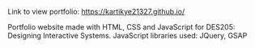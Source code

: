 Link to view portfolio:
https://kartikye21327.github.io/

Portfolio website made with HTML, CSS and JavaScript for DES205: Designing Interactive Systems.
JavaScript libraries used: JQuery, GSAP
